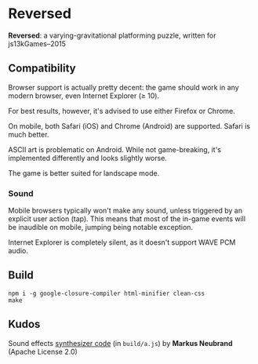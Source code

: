 # Reversed
**Reversed**: a varying-gravitational platforming puzzle, written for js13kGames–2015

## Compatibility

Browser support is actually pretty decent: the game should work in any modern browser, even Internet Explorer (≥ 10).

For best results, however, it's advised to use either Firefox or Chrome.

On mobile, both Safari (iOS) and Chrome (Android) are supported. Safari is much better.

ASCII art is problematic on Android. While not game-breaking, it's implemented differently and looks slightly worse.

The game is better suited for landscape mode.

### Sound

Mobile browsers typically won't make any sound, unless triggered by an explicit user action (tap).
This means that most of the in-game events will be inaudible on mobile, jumping being notable exception.

Internet Explorer is completely silent, as it doesn't support WAVE PCM audio.

## Build

    npm i -g google-closure-compiler html-minifier clean-css
    make

## Kudos

Sound effects [synthesizer code][1] (in `build/a.js`) by **Markus Neubrand** (Apache License 2.0)

[1]: https://github.com/mneubrand/jsfxr
